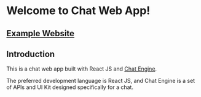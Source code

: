 # Welcome to Chat Web App!

## [Example Website](https://chat-dtjs-333d056.netlify.app/)


## Introduction

This is a chat web app built with React JS and [Chat Engine](https://chatengine.io).

The preferred development language is React JS, and Chat Engine is a set of APIs and UI Kit designed specifically for a chat.
